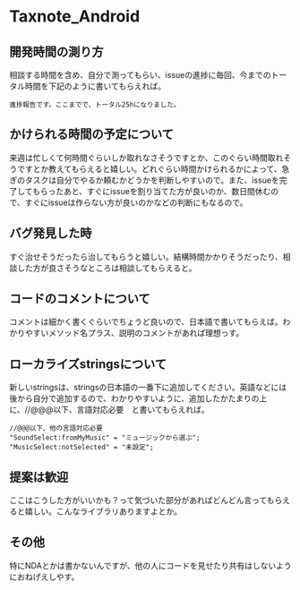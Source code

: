 # Taxnote_Android


## 開発時間の測り方
相談する時間を含め、自分で測ってもらい、issueの進捗に毎回、今までのトータル時間を下記のように書いてもらえれば。

```
進捗報告です。ここまでで、トータル25hになりました。
```

## かけられる時間の予定について
来週は忙しくて何時間ぐらいしか取れなさそうですとか、このぐらい時間取れそうですとか教えてもらえると嬉しい。どれぐらい時間かけられるかによって、急ぎのタスクは自分でやるか頼むかどうかを判断しやすいので。また、issueを完了してもらったあと、すぐにissueを割り当てた方が良いのか、数日間休むので、すぐにissueは作らない方が良いのかなどの判断にもなるので。

## バグ発見した時
すぐ治せそうだったら治してもらうと嬉しい。結構時間かかりそうだったり、相談した方が良さそうなところは相談してもらえると。

## コードのコメントについて
コメントは細かく書くぐらいでちょうど良いので、日本語で書いてもらえば。わかりやすいメソッド名プラス、説明のコメントがあれば理想っす。

## ローカライズstringsについて
新しいstringsは、stringsの日本語の一番下に追加してください。英語などには後から自分で追加するので、わかりやすいように、追加したかたまりの上に、//@@@以下、言語対応必要　と書いてもらえれば。

```
//@@@以下、他の言語対応必要
"SoundSelect:fromMyMusic" = "ミュージックから選ぶ";
"MusicSelect:notSelected" = "未設定";
```

## 提案は歓迎
ここはこうした方がいいかも？って気づいた部分があればどんどん言ってもらえると嬉しい。こんなライブラリありますよとか。

## その他
特にNDAとかは書かないんですが、他の人にコードを見せたり共有はしないようにおねげえしやす。


‌
